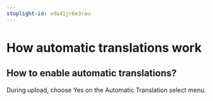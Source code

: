 ```yaml
---
stoplight-id: vdo41jr6e3rau
---
```


# How automatic translations work

## How to enable automatic translations?
During upload, choose Yes on the Automatic Translation select menu.

